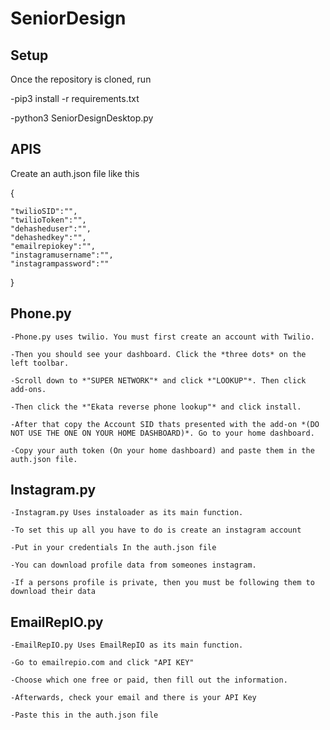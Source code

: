 # SeniorDesign

## Setup

Once the repository is cloned, run 

-pip3 install -r requirements.txt



-python3 SeniorDesignDesktop.py



## APIS

Create an auth.json file like this

{
    
    "twilioSID":"",
    "twilioToken":"",
    "dehasheduser":"",
    "dehashedkey":"",
    "emailrepiokey":"",
    "instagramusername":"",
    "instagrampassword":""


}



## Phone.py
```
-Phone.py uses twilio. You must first create an account with Twilio. 

-Then you should see your dashboard. Click the *three dots* on the left toolbar.

-Scroll down to *"SUPER NETWORK"* and click *"LOOKUP"*. Then click add-ons.

-Then click the *"Ekata reverse phone lookup"* and click install.

-After that copy the Account SID thats presented with the add-on *(DO NOT USE THE ONE ON YOUR HOME DASHBOARD)*. Go to your home dashboard.

-Copy your auth token (On your home dashboard) and paste them in the auth.json file.
```


## Instagram.py
```
-Instagram.py Uses instaloader as its main function.

-To set this up all you have to do is create an instagram account 

-Put in your credentials In the auth.json file

-You can download profile data from someones instagram. 

-If a persons profile is private, then you must be following them to download their data
```


## EmailRepIO.py
```
-EmailRepIO.py Uses EmailRepIO as its main function.

-Go to emailrepio.com and click "API KEY"

-Choose which one free or paid, then fill out the information.

-Afterwards, check your email and there is your API Key

-Paste this in the auth.json file
```